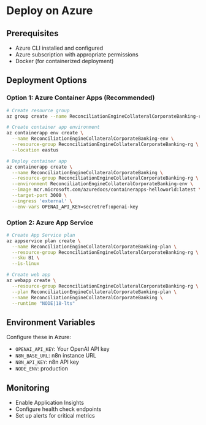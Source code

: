 # Deploy on Azure

## Prerequisites
- Azure CLI installed and configured
- Azure subscription with appropriate permissions
- Docker (for containerized deployment)

## Deployment Options

### Option 1: Azure Container Apps (Recommended)
```bash
# Create resource group
az group create --name ReconciliationEngineCollateralCorporateBanking-rg --location eastus

# Create container app environment
az containerapp env create \
  --name ReconciliationEngineCollateralCorporateBanking-env \
  --resource-group ReconciliationEngineCollateralCorporateBanking-rg \
  --location eastus

# Deploy container app
az containerapp create \
  --name ReconciliationEngineCollateralCorporateBanking \
  --resource-group ReconciliationEngineCollateralCorporateBanking-rg \
  --environment ReconciliationEngineCollateralCorporateBanking-env \
  --image mcr.microsoft.com/azuredocs/containerapps-helloworld:latest \
  --target-port 3000 \
  --ingress 'external' \
  --env-vars OPENAI_API_KEY=secretref:openai-key
```

### Option 2: Azure App Service
```bash
# Create App Service plan
az appservice plan create \
  --name ReconciliationEngineCollateralCorporateBanking-plan \
  --resource-group ReconciliationEngineCollateralCorporateBanking-rg \
  --sku B1 \
  --is-linux

# Create web app
az webapp create \
  --resource-group ReconciliationEngineCollateralCorporateBanking-rg \
  --plan ReconciliationEngineCollateralCorporateBanking-plan \
  --name ReconciliationEngineCollateralCorporateBanking \
  --runtime "NODE|18-lts"
```

## Environment Variables
Configure these in Azure:
- `OPENAI_API_KEY`: Your OpenAI API key
- `N8N_BASE_URL`: n8n instance URL
- `N8N_API_KEY`: n8n API key
- `NODE_ENV`: production

## Monitoring
- Enable Application Insights
- Configure health check endpoints
- Set up alerts for critical metrics
